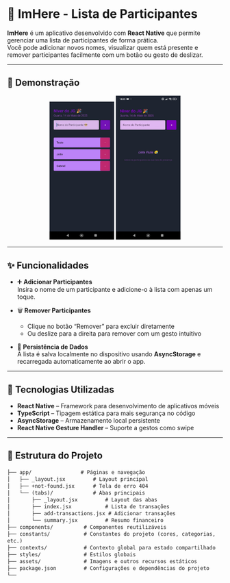 # 👥 ImHere - Lista de Participantes

**ImHere** é um aplicativo desenvolvido com **React Native** que permite gerenciar uma lista de participantes de forma prática.  
Você pode adicionar novos nomes, visualizar quem está presente e remover participantes facilmente com um botão ou gesto de deslizar.

---


## 📸 Demonstração

<div align="center">
  <img src="assets/images/imHere.jpg" width="30%" alt="Tela de adição" />
  <img src="assets/images/imHere01.jpg" width="30%" alt="Participantes adicionados" />
</div>

---

## ✨ Funcionalidades

- ➕ **Adicionar Participantes**  
  Insira o nome de um participante e adicione-o à lista com apenas um toque.

- 🗑️ **Remover Participantes**  
  - Clique no botão “Remover” para excluir diretamente  
  - Ou deslize para a direita para remover com um gesto intuitivo

- 💾 **Persistência de Dados**  
  A lista é salva localmente no dispositivo usando **AsyncStorage** e recarregada automaticamente ao abrir o app.

---

## 🚀 Tecnologias Utilizadas

- **React Native** – Framework para desenvolvimento de aplicativos móveis
- **TypeScript** – Tipagem estática para mais segurança no código
- **AsyncStorage** – Armazenamento local persistente
- **React Native Gesture Handler** – Suporte a gestos como swipe

---

## 📁 Estrutura do Projeto

```
├── app/                # Páginas e navegação
│   ├── _layout.jsx         # Layout principal
│   ├── +not-found.jsx      # Tela de erro 404
│   └── (tabs)/             # Abas principais
│       ├── _layout.jsx         # Layout das abas
│       ├── index.jsx           # Lista de transações
│       ├── add-transactions.jsx # Adicionar transações
│       └── summary.jsx         # Resumo financeiro
├── components/          # Componentes reutilizáveis
├── constants/           # Constantes do projeto (cores, categorias, etc.)
├── contexts/            # Contexto global para estado compartilhado
├── styles/              # Estilos globais
├── assets/              # Imagens e outros recursos estáticos
├── package.json         # Configurações e dependências do projeto
└──
```

